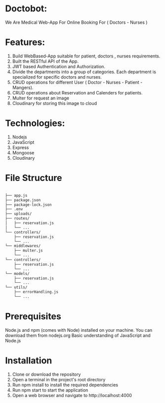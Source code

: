 # Doctobot:
We Are Medical Web-App For Online Booking For ( Doctors - Nurses )

# Features:
1. Build WebBased-App suitable for patient, doctors , nurses requirements.
2. Built the RESTful API of the App.
3. JWT based Authentication and Authorization.
4. Divide the departments into a group of categories. Each department is specialized for specific doctors and nurses.
5. CRUD operations for different User ( Doctor - Nurses - Patient - Mangers).
6. CRUD operations about Reservation and Calenders for patients.
7. Multer for request an image
8. Cloudinary for storing this image to cloud

# Technologies: 
1. Nodejs 
2. JavaScript 
3. Express
4. Mongoose
5. Cloudinary

# File Structure 

```bash

├── app.js  
├── package.json
├── package-lock.json
├── .env
├── uploads/
├── routes/
│   ├── reservation.js
│   └── ...
└── controllers/
    ├── reservation.js
    └── ...
└── middlewares/
    ├── multer.js
    └── ...
└── controllers/
    ├── reservation.js
    └── ...
└── models/
    ├── reservation.js
    └── ...
└── utils/
    ├── errorHandling.js
    └── ...
```
    
# Prerequisites
Node.js and npm (comes with Node) installed on your machine. You can download them from nodejs.org
Basic understanding of JavaScript and Node.js 

# Installation
1. Clone or download the repository
2. Open a terminal in the project's root directory
3. Run npm install to install the required dependencies
4. Run npm start to start the application
5. Open a web browser and navigate to http://localhost:4000 
    
